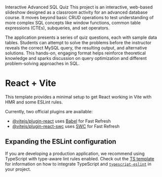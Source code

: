 Interactive Advanced SQL Quiz
This project is an interactive, web-based slideshow designed as a classroom activity for an advanced database course. It moves beyond basic CRUD operations to test understanding of more complex SQL concepts like window functions, common table expressions (CTEs), subqueries, and set operators.

The application presents a series of quiz questions, each with sample data tables. Students can attempt to solve the problems before the instructor reveals the correct MySQL query, the resulting output, and alternative solutions. This hands-on, engaging format helps reinforce theoretical knowledge and sparks discussion on query optimization and different problem-solving approaches in SQL.

# React + Vite

This template provides a minimal setup to get React working in Vite with HMR and some ESLint rules.

Currently, two official plugins are available:

- [@vitejs/plugin-react](https://github.com/vitejs/vite-plugin-react/blob/main/packages/plugin-react) uses [Babel](https://babeljs.io/) for Fast Refresh
- [@vitejs/plugin-react-swc](https://github.com/vitejs/vite-plugin-react/blob/main/packages/plugin-react-swc) uses [SWC](https://swc.rs/) for Fast Refresh

## Expanding the ESLint configuration

If you are developing a production application, we recommend using TypeScript with type-aware lint rules enabled. Check out the [TS template](https://github.com/vitejs/vite/tree/main/packages/create-vite/template-react-ts) for information on how to integrate TypeScript and [`typescript-eslint`](https://typescript-eslint.io) in your project.
